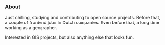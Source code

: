 ### About

Just chilling, studying and contributing to open source projects. Before that, a couple of frontend jobs in Dutch companies. Even before that, a long time working as a geographer.

Interested in GIS projects, but also anything else that looks fun.

<!--
**olrafa/olrafa** is a ✨ _special_ ✨ repository because its `README.md` (this file) appears on your GitHub profile.

Here are some ideas to get you started:

- 🔭 I’m currently working on ...
- 🌱 I’m currently learning ...
- 👯 I’m looking to collaborate on ...
- 🤔 I’m looking for help with ...
- 💬 Ask me about ...
- 📫 How to reach me: ...
- 😄 Pronouns: ...
- ⚡ Fun fact: ...
-->

